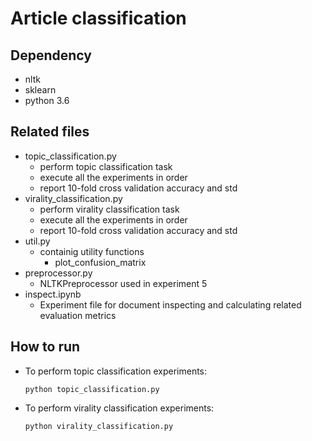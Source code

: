 # Article classification

## Dependency

 - nltk
 - sklearn
 - python 3.6

## Related files

 - topic\_classification.py
    - perform topic classification task
    - execute all the experiments in order
    - report 10-fold cross validation accuracy and std
 - virality\_classification.py
    - perform virality classification task
    - execute all the experiments in order
    - report 10-fold cross validation accuracy and std
 - util.py 
    - containig utility functions
        - plot_confusion_matrix
 - preprocessor.py
    - NLTKPreprocessor used in experiment 5
 - inspect.ipynb
    - Experiment file for document inspecting and calculating related evaluation metrics

## How to run

 - To perform topic classification experiments:

    `python topic_classification.py`

 - To perform virality classification experiments:

    `python virality_classification.py`
